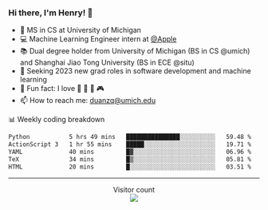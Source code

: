 ### Hi there, I'm Henry! 👋

- 🔭 MS in CS at University of Michigan
- 💻 Machine Learning Engineer intern at [@Apple](https://github.com/apple)
- 📚 Dual degree holder from University of Michigan (BS in CS @umich) and Shanghai Jiao Tong University (BS in ECE @situ)
- 🤖 Seeking 2023 new grad roles in software development and machine learning
- 🍁 Fun fact: I love 📸 🏓 🍜 🎮
- 📫 How to reach me: [duanzq@umich.edu](mailto:duanzq@umich.edu)

📊 Weekly coding breakdown
<!--START_SECTION:waka-->

```txt
Python           5 hrs 49 mins   ███████████████░░░░░░░░░░   59.48 %
ActionScript 3   1 hr 55 mins    █████░░░░░░░░░░░░░░░░░░░░   19.71 %
YAML             40 mins         █▓░░░░░░░░░░░░░░░░░░░░░░░   06.96 %
TeX              34 mins         █▒░░░░░░░░░░░░░░░░░░░░░░░   05.81 %
HTML             20 mins         █░░░░░░░░░░░░░░░░░░░░░░░░   03.51 %
```

<!--END_SECTION:waka-->

***
<p align="center"> 
  Visitor count<br>
  <img src="https://profile-counter.glitch.me/zlzq-duanzq/count.svg" />
</p>

<!-- ![Henry Duan's GitHub stats](https://github-readme-stats.vercel.app/api?username=zlzq-duanzq&show_icons=true)

![trophy](https://github-profile-trophy.vercel.app/?username=zlzq-duanzq&column=7)

[![Top Langs](https://github-readme-stats.vercel.app/api/top-langs/?username=zlzq-duanzq&layout=compact)](https://github.com/zlzq-duanzq/github-readme-stats) -->
